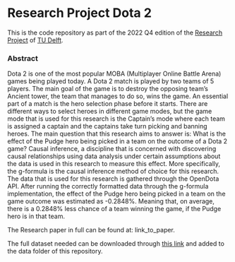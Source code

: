 # Research Project Dota 2

This is the code repository as part of the 2022 Q4 edition of the
[Research Project](https://github.com/TU-Delft-CSE/Research-Project)
of [TU Delft](https://https//github.com/TU-Delft-CSE).

### Abstract
Dota 2 is one of the most popular MOBA (Multiplayer Online Battle Arena) games being played today. A Dota 2 match is
played by two teams of 5 players. The main goal of the game is to destroy the opposing team’s Ancient tower, the team
that manages to do so, wins the game. An essential part of a match is the hero selection phase before it starts. There
are different ways to select heroes in different game modes, but the game mode that is used for this research is the
Captain’s mode where each team is assigned a captain and the captains take turn picking and banning heroes. The main
question that this research aims to answer is: What is the effect of the Pudge hero being picked in a team on the
outcome of a Dota 2 game? Causal inference, a discipline that is concerned with discovering causal relationships using
data analysis under certain assumptions about the data is used in this research to measure this effect. More
specifically, the g-formula is the causal inference method of choice for this research. The data that is used for this
research is gathered through the OpenDota API. After running the correctly formatted data through the g-formula
implementation, the effect of the Pudge hero being picked in a team on the game outcome was estimated as -0.2848%.
Meaning that, on average, there is a 0.2848% less chance of a team winning the game, if the Pudge hero is in that team.

The Research paper in full can be found at: link_to_paper.

The full dataset needed can be downloaded
through [this link](https://drive.google.com/file/d/1C-dGSLMRMeJqqQFGHYYVDZQXQpvYKGKC/view?usp=sharing)
and added to the data folder of this repository.

